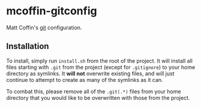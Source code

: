 # mcoffin-gitconfig

Matt Coffin's [git](https://git-scm.com/) configuration.

## Installation

To install, simply run `install.sh` from the root of the project. It will install all files starting with `.git` from the project (except for `.gitignore`) to your home directory as symlinks. It **will not** overwrite existing files, and will just continue to attempt to create as many of the symlinks as it can.

To combat this, please remove all of the `.git(.*)` files from your home directory that you would like to be overwritten with those from the project.

